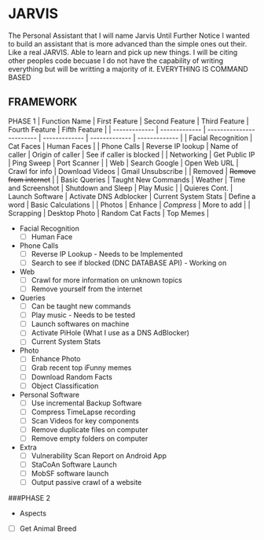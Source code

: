 # JARVIS
 The Personal Assistant that I will name Jarvis Until Further Notice
 I wanted to build an assistant that is more advanced than the simple ones out their. Like a real JARVIS. Able to learn and pick up new things. I will be citing other peoples code becuase I do not have the capability of writing everything but will be writting a majority of it.
EVERYTHING IS COMMAND BASED

## FRAMEWORK
PHASE 1
| Function Name  | First Feature | Second Feature | Third Feature | Fourth Feature | Fifth Feature |
| ------------- | ------------- | ------------------------ | ------------- | ------------- | ------------- |
| Facial Recognition | Cat Faces  | Human Faces |
| Phone Calls  | Reverse IP lookup  | Name of caller | Origin of caller |  See if caller is blocked |
| Networking   | Get Public IP | Ping Sweep | Port Scanner |
| Web          | Search Google | Open Web URL | Crawl for info | Download Videos | Gmail Unsubscribe |
| Removed      | ~~Remove from internet~~ |
| Basic Queries | Taught New Commands | Weather | Time and Screenshot | Shutdown and Sleep | Play Music |
| Quieres Cont. | Launch Software | Activate DNS Adblocker | Current System Stats | Define a word | Basic Calculations |
| Photos  | Enhance | *Compress* | More to add |
| Scrapping | Desktop Photo | Random Cat Facts | Top Memes |

- Facial Recognition
  - [ ] Human Face

- Phone Calls
  - [ ] Reverse IP Lookup - Needs to be Implemented
  - [ ] Search to see if blocked (DNC DATABASE API) - Working on
  
- Web
  - [ ] Crawl for more information on unknown topics
  - [ ] Remove yourself from the internet  
  
- Queries
  - [ ] Can be taught new commands
  - [ ] Play music - Needs to be tested
  - [ ] Launch softwares on machine
  - [ ] Activate PiHole (What I use as a DNS AdBlocker)
  - [ ] Current System Stats
  
- Photo
  - [ ] Enhance Photo
  - [ ] Grab recent top iFunny memes
  - [ ] Download Random Facts
  - [ ] Object Classification

- Personal Software
  - [ ] Use incremental Backup Software
  - [ ] Compress TimeLapse recording
  - [ ] Scan Videos for key components
  - [ ] Remove duplicate files on computer
  - [ ] Remove empty folders on computer
  
- Extra
  - [ ] Vulnerability Scan Report on Android App
  - [ ] StaCoAn Software Launch
  - [ ] MobSF software launch
  - [ ] Output passive crawl of a website

###PHASE 2
 - Aspects
  - [ ] Get Animal Breed
